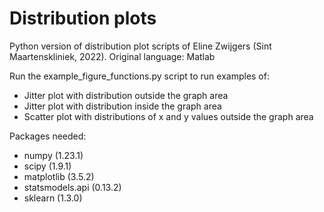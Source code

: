# Distribution plots
Python version of distribution plot scripts of Eline Zwijgers (Sint Maartenskliniek, 2022). 
Original language: Matlab

Run the example_figure_functions.py script to run examples of:
 - Jitter plot with distribution outside the graph area
 - Jitter plot with distribution inside the graph area
 - Scatter plot with distributions of x and y values outside the graph area

Packages needed:
 - numpy (1.23.1)
 - scipy (1.9.1)
 - matplotlib (3.5.2)
 - statsmodels.api (0.13.2)
 - sklearn (1.3.0)
